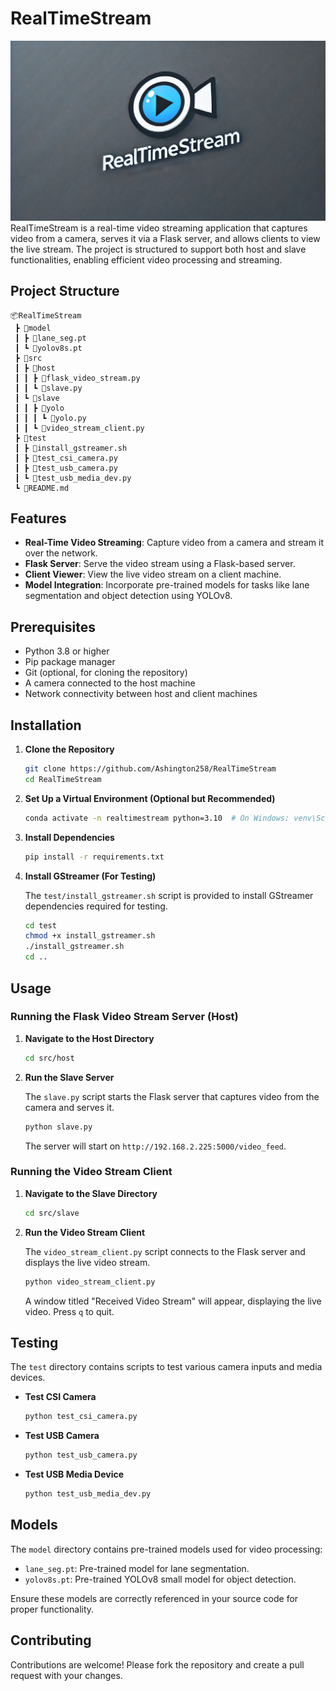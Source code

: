
# RealTimeStream


![Project logo](doc/image/realtimestream_logo.webp)
RealTimeStream is a real-time video streaming application that captures video from a camera, serves it via a Flask server, and allows clients to view the live stream. The project is structured to support both host and slave functionalities, enabling efficient video processing and streaming.

## Project Structure

```
📦RealTimeStream
 ┣ 📂model
 ┃ ┣ 📜lane_seg.pt
 ┃ ┗ 📜yolov8s.pt
 ┣ 📂src
 ┃ ┣ 📂host
 ┃ ┃ ┣ 📜flask_video_stream.py
 ┃ ┃ ┗ 📜slave.py
 ┃ ┗ 📂slave
 ┃ ┃ ┣ 📂yolo
 ┃ ┃ ┃ ┗ 📜yolo.py
 ┃ ┃ ┗ 📜video_stream_client.py
 ┣ 📂test
 ┃ ┣ 📜install_gstreamer.sh
 ┃ ┣ 📜test_csi_camera.py
 ┃ ┣ 📜test_usb_camera.py
 ┃ ┗ 📜test_usb_media_dev.py
 ┗ 📜README.md
```

## Features

- **Real-Time Video Streaming**: Capture video from a camera and stream it over the network.
- **Flask Server**: Serve the video stream using a Flask-based server.
- **Client Viewer**: View the live video stream on a client machine.
- **Model Integration**: Incorporate pre-trained models for tasks like lane segmentation and object detection using YOLOv8.

## Prerequisites

- Python 3.8 or higher
- Pip package manager
- Git (optional, for cloning the repository)
- A camera connected to the host machine
- Network connectivity between host and client machines

## Installation

1. **Clone the Repository**

   ```bash
   git clone https://github.com/Ashington258/RealTimeStream
   cd RealTimeStream
   ```

2. **Set Up a Virtual Environment (Optional but Recommended)**

   ```bash
   conda activate -n realtimestream python=3.10  # On Windows: venv\Scripts\activate
   ```

3. **Install Dependencies**

   ```bash
   pip install -r requirements.txt
   ```

4. **Install GStreamer (For Testing)**

   The `test/install_gstreamer.sh` script is provided to install GStreamer dependencies required for testing.

   ```bash
   cd test
   chmod +x install_gstreamer.sh
   ./install_gstreamer.sh
   cd ..
   ```

## Usage

### Running the Flask Video Stream Server (Host)

1. **Navigate to the Host Directory**

   ```bash
   cd src/host
   ```

2. **Run the Slave Server**

   The `slave.py` script starts the Flask server that captures video from the camera and serves it.

   ```bash
   python slave.py
   ```

   The server will start on `http://192.168.2.225:5000/video_feed`.

### Running the Video Stream Client

1. **Navigate to the Slave Directory**

   ```bash
   cd src/slave
   ```

2. **Run the Video Stream Client**

   The `video_stream_client.py` script connects to the Flask server and displays the live video stream.

   ```bash
   python video_stream_client.py
   ```

   A window titled "Received Video Stream" will appear, displaying the live video. Press `q` to quit.

## Testing

The `test` directory contains scripts to test various camera inputs and media devices.

- **Test CSI Camera**

  ```bash
  python test_csi_camera.py
  ```

- **Test USB Camera**

  ```bash
  python test_usb_camera.py
  ```

- **Test USB Media Device**

  ```bash
  python test_usb_media_dev.py
  ```

## Models

The `model` directory contains pre-trained models used for video processing:

- `lane_seg.pt`: Pre-trained model for lane segmentation.
- `yolov8s.pt`: Pre-trained YOLOv8 small model for object detection.

Ensure these models are correctly referenced in your source code for proper functionality.

## Contributing

Contributions are welcome! Please fork the repository and create a pull request with your changes.

